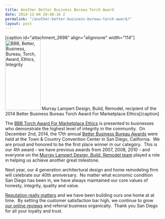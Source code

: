 ```yaml
---
title: Another Better Business Bureau Torch Award
date: 2014-12-04 20:48:16 Z
permalink: "/another-better-business-bureau-torch-award/"
layout: post
---
```


[caption id="attachment_2698" align="alignnone" width="114"]<img class=" wp-image-2698" src="http://murraylampert.com/wp-content/uploads/10849914_776701899062862_2711098192441166224_n.jpg" alt="BBB, Better, Business, Bureau, Torch, Award, Ethics, Integrity" width="114" height="226" /> Murray Lampert Design, Build, Remodel, recipient of the 2014 Better Business Bureau Torch Award For Marketplace Ethics[/caption]

The <a title="San Diego Better Business Bureau" href="http://www.sd.bbb.org" target="_blank">BBB Torch Award For Marketplace Ethics</a> is presented to businesses who demonstrate the highest level of integrity in the community.  On December 2nd, 2014, the 17th annual <a title="BBB" href="http://www.bbb.org" target="_blank">Better Business Bureau Awards</a> were held at the Town &amp; Country Convention Center in San Diego, California.  We are proud and honored to be the first place winner in our category.  This is our 4th award - we have previous awards from 2007, 2008, 2010 - and everyone on the <a href="/team-members/">Murray Lampert Design, Build, Remodel team</a> played a role in helping us achieve another great milestone.

Next year, our 4 generation architectural design and home remodeling firm will celebrate our 40th anniversary.  No matter what economic condition San Diego has been in, we have always maintained our core values of honesty, integrity, quality and value.

<a class="youtube" title="At Murray Lampert Reputation &amp; Reviews Mean Everything" href="http://www.youtube.com/watch?v=RGn8ISNG-AY&amp;feature=youtu.be">Reputation really matters</a> and we have been building ours one home at at time.  By setting the customer satisfaction bar high, we continue to grow <a href="/reviews/">our online reviews</a> and referral business organically.  Thank you San Diego for all your loyalty and trust.
